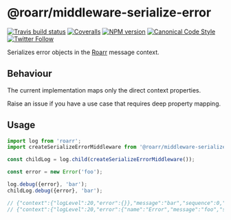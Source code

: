 # @roarr/middleware-serialize-error

[![Travis build status](http://img.shields.io/travis/gajus/roarr-middleware-serialize-error/master.svg?style=flat-square)](https://travis-ci.org/gajus/roarr-middleware-serialize-error)
[![Coveralls](https://img.shields.io/coveralls/gajus/roarr-middleware-serialize-error.svg?style=flat-square)](https://coveralls.io/github/gajus/roarr-middleware-serialize-error)
[![NPM version](http://img.shields.io/npm/v/@roarr/middleware-serialize-error.svg?style=flat-square)](https://www.npmjs.com/package/@roarr/middleware-serialize-error)
[![Canonical Code Style](https://img.shields.io/badge/code%20style-canonical-blue.svg?style=flat-square)](https://github.com/gajus/canonical)
[![Twitter Follow](https://img.shields.io/twitter/follow/kuizinas.svg?style=social&label=Follow)](https://twitter.com/kuizinas)

Serializes error objects in the [Roarr](https://github.com/gajus/roarr) message context.

## Behaviour

The current implementation maps only the direct context properties.

Raise an issue if you have a use case that requires deep property mapping.

## Usage

```js
import log from 'roarr';
import createSerializeErrorMiddleware from '@roarr/middleware-serialize-error';

const childLog = log.child(createSerializeErrorMiddleware());

const error = new Error('foo');

log.debug({error}, 'bar');
childLog.debug({error}, 'bar');

// {"context":{"logLevel":20,"error":{}},"message":"bar","sequence":0,"time":1531918373676,"version":"1.0.0"}
// {"context":{"logLevel":20,"error":{"name":"Error","message":"foo","stack":"[REDACTED]"}},"message":"bar","sequence":1,"time":1531918373678,"version":"1.0.0"}

```
